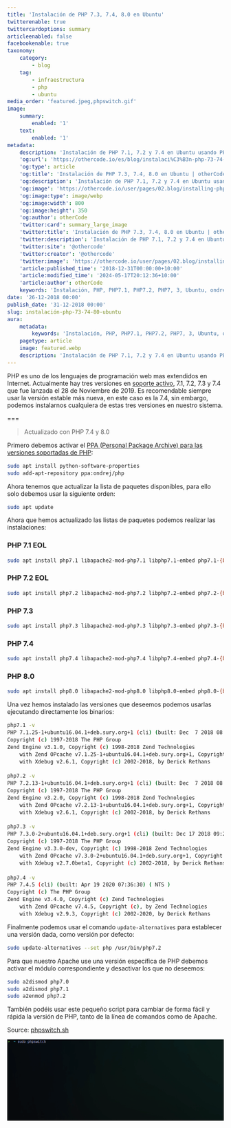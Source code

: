 ```yaml
---
title: 'Instalación de PHP 7.3, 7.4, 8.0 en Ubuntu'
twitterenable: true
twittercardoptions: summary
articleenabled: false
facebookenable: true
taxonomy:
    category:
        - blog
    tag:
        - infraestructura
        - php
        - ubuntu
media_order: 'featured.jpeg,phpswitch.gif'
image:
    summary:
        enabled: '1'
    text:
        enabled: '1'
metadata:
    description: 'Instalación de PHP 7.1, 7.2 y 7.4 en Ubuntu usando PPA ondrej y configuración con update-alternatives.'
    'og:url': 'https://othercode.io/es/blog/instalaci%C3%B3n-php-73-74-80-ubuntu'
    'og:type': article
    'og:title': 'Instalación de PHP 7.3, 7.4, 8.0 en Ubuntu | otherCode'
    'og:description': 'Instalación de PHP 7.1, 7.2 y 7.4 en Ubuntu usando PPA ondrej y configuración con update-alternatives.'
    'og:image': 'https://othercode.io/user/pages/02.blog/installing-php-7-3-7-4-8-0-on-ubuntu/featured.webp'
    'og:image:type': image/webp
    'og:image:width': 800
    'og:image:height': 350
    'og:author': otherCode
    'twitter:card': summary_large_image
    'twitter:title': 'Instalación de PHP 7.3, 7.4, 8.0 en Ubuntu | otherCode'
    'twitter:description': 'Instalación de PHP 7.1, 7.2 y 7.4 en Ubuntu usando PPA ondrej y configuración con update-alternatives.'
    'twitter:site': '@othercode'
    'twitter:creator': '@othercode'
    'twitter:image': 'https://othercode.io/user/pages/02.blog/installing-php-7-3-7-4-8-0-on-ubuntu/featured.webp'
    'article:published_time': '2018-12-31T00:00:00+10:00'
    'article:modified_time': '2024-05-17T20:12:36+10:00'
    'article:author': otherCode
    keywords: 'Instalación, PHP, PHP7.1, PHP7.2, PHP7, 3, Ubuntu, ondrej'
date: '26-12-2018 00:00'
publish_date: '31-12-2018 00:00'
slug: instalación-php-73-74-80-ubuntu
aura:
    metadata:
        keywords: 'Instalación, PHP, PHP7.1, PHP7.2, PHP7, 3, Ubuntu, ondrej'
    pagetype: article
    image: featured.webp
    description: 'Instalación de PHP 7.1, 7.2 y 7.4 en Ubuntu usando PPA ondrej y configuración con update-alternatives.'
---
```


PHP es uno de los lenguajes de programación web mas extendidos en Internet. Actualmente hay tres versiones en [soporte activo](http://php.net/supported-versions.php), 7.1, 7.2, 7.3 y 7.4 que fue lanzada el 28 de Noviembre de 2019. Es recomendable siempre usar la versión estable más nueva, en este caso es la 7.4, sin embargo, podemos instalarnos cualquiera de estas tres versiones en nuestro sistema.

===

> Actualizado con PHP 7.4 y 8.0

Primero debemos activar el [PPA (Personal Package Archive) para las versiones soportadas de PHP](https://launchpad.net/~ondrej/+archive/ubuntu/php):

```bash
sudo apt install python-software-properties
sudo add-apt-repository ppa:ondrej/php
```

Ahora tenemos que actualizar la lista de paquetes disponibles, para ello solo debemos usar la siguiente orden:

```bash
sudo apt update
```

Ahora que hemos actualizado las listas de paquetes podemos realizar las instalaciones:

### PHP 7.1 EOL

```bash
sudo apt install php7.1 libapache2-mod-php7.1 libphp7.1-embed php7.1-{bcmath,bz2,cgi,cli,common,curl,dba,dev,enchant,fpm,gd,gmp,imap,interbase,intl,json,ldap,mbstring,mysql,odbc,opcache,pgsql,phpdbg,pspell,readline,recode,snmp,soap,sqlite3,sybase,tidy,xml,xmlrpc,xsl,zip}
```

### PHP 7.2 EOL

```bash
sudo apt install php7.2 libapache2-mod-php7.2 libphp7.2-embed php7.2-{bcmath,bz2,cgi,cli,common,curl,dba,dev,enchant,fpm,gd,gmp,imap,interbase,intl,json,ldap,mbstring,mysql,odbc,opcache,pgsql,phpdbg,pspell,readline,recode,snmp,soap,sqlite3,sybase,tidy,xml,xmlrpc,xsl,zip}
```

### PHP 7.3

```bash
sudo apt install php7.3 libapache2-mod-php7.3 libphp7.3-embed php7.3-{bcmath,bz2,cgi,cli,common,curl,dba,dev,enchant,fpm,gd,gmp,imap,interbase,intl,json,ldap,mbstring,mysql,odbc,opcache,pgsql,phpdbg,pspell,readline,recode,snmp,soap,sqlite3,sybase,tidy,xml,xmlrpc,xsl,zip} 
```

### PHP 7.4

```bash
sudo apt install php7.4 libapache2-mod-php7.4 libphp7.4-embed php7.4-{bcmath,bz2,cgi,cli,common,curl,dba,dev,enchant,fpm,gd,gmp,imap,interbase,intl,json,ldap,mbstring,mysql,odbc,opcache,pgsql,phpdbg,pspell,readline,recode,snmp,soap,sqlite3,sybase,tidy,xml,xmlrpc,xsl,zip} 
```

### PHP 8.0

```bash
sudo apt install php8.0 libapache2-mod-php8.0 libphp8.0-embed php8.0-{bcmath,bz2,cgi,cli,common,curl,dba,dev,enchant,fpm,gd,gmp,imap,interbase,intl,json,ldap,mbstring,mysql,odbc,opcache,pgsql,phpdbg,pspell,readline,recode,snmp,soap,sqlite3,sybase,tidy,xml,xmlrpc,xsl,zip} 
```

Una vez hemos instalado las versiones que deseemos podemos usarlas ejecutando directamente los binarios:

```bash
php7.1 -v
PHP 7.1.25-1+ubuntu16.04.1+deb.sury.org+1 (cli) (built: Dec  7 2018 08:15:15) ( NTS )
Copyright (c) 1997-2018 The PHP Group
Zend Engine v3.1.0, Copyright (c) 1998-2018 Zend Technologies
    with Zend OPcache v7.1.25-1+ubuntu16.04.1+deb.sury.org+1, Copyright (c) 1999-2018, by Zend Technologies
    with Xdebug v2.6.1, Copyright (c) 2002-2018, by Derick Rethans

php7.2 -v
PHP 7.2.13-1+ubuntu16.04.1+deb.sury.org+1 (cli) (built: Dec  7 2018 08:07:08) ( NTS )
Copyright (c) 1997-2018 The PHP Group
Zend Engine v3.2.0, Copyright (c) 1998-2018 Zend Technologies
    with Zend OPcache v7.2.13-1+ubuntu16.04.1+deb.sury.org+1, Copyright (c) 1999-2018, by Zend Technologies
    with Xdebug v2.6.1, Copyright (c) 2002-2018, by Derick Rethans

php7.3 -v
PHP 7.3.0-2+ubuntu16.04.1+deb.sury.org+1 (cli) (built: Dec 17 2018 09:22:12) ( NTS )
Copyright (c) 1997-2018 The PHP Group
Zend Engine v3.3.0-dev, Copyright (c) 1998-2018 Zend Technologies
    with Zend OPcache v7.3.0-2+ubuntu16.04.1+deb.sury.org+1, Copyright (c) 1999-2018, by Zend Technologies
    with Xdebug v2.7.0beta1, Copyright (c) 2002-2018, by Derick Rethans
    
php7.4 -v
PHP 7.4.5 (cli) (built: Apr 19 2020 07:36:30) ( NTS )
Copyright (c) The PHP Group
Zend Engine v3.4.0, Copyright (c) Zend Technologies
    with Zend OPcache v7.4.5, Copyright (c), by Zend Technologies
    with Xdebug v2.9.3, Copyright (c) 2002-2020, by Derick Rethans
```

Finalmente podemos usar el comando `update-alternatives` para establecer una versión dada, como versión por defecto:

```bash
sudo update-alternatives --set php /usr/bin/php7.2
```

Para que nuestro Apache use una versión específica de PHP debemos activar el módulo correspondiente y desactivar los que no deseemos:

```bash
sudo a2dismod php7.0
sudo a2dismod php7.1
sudo a2enmod php7.2
```

También podéis usar este pequeño script para cambiar de forma fácil y rápida la versión de PHP, tanto de la línea de comandos como de Apache.

Source: [phpswitch.sh](https://gist.github.com/othercodes/d249509ac11945ca85b4b95d32ff0109)

![phpswitch](phpswitch.gif "phpswitch")